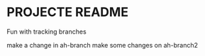 # PROJECTE README #
Fun with tracking branches

make a change in ah-branch
make some changes on ah-branch2
